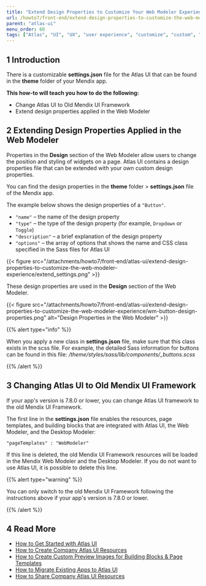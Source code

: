 ```yaml
---
title: "Extend Design Properties to Customize Your Web Modeler Experience"
url: /howto7/front-end/extend-design-properties-to-customize-the-web-modeler-experience/
parent: "atlas-ui"
menu_order: 60
tags: ["Atlas", "UI", "UX", "user experience", "customize", "custom", "studio"]
---
```


## 1 Introduction

There is a customizable **settings.json** file for the Atlas UI that can be found in the **theme** folder of your Mendix app. 

**This how-to will teach you how to do the following:**

* Change Atlas UI to Old Mendix UI Framework
* Extend design properties applied in the Web Modeler

## 2 Extending Design Properties Applied in the Web Modeler

Properties in the **Design** section of the Web Modeler allow users to change the position and styling of widgets on a page. Atlas UI contains a design properties file that can be extended with your own custom design properties.

You can find the design properties in the **theme** folder > **settings.json** file of the Mendix app.

The example below shows the design properties of a `"Button"`. 

* `"name"` – the name of the design property
* `"type"` – the type of the design property (for example, `Dropdown` or `Toggle`)
* `"description"` – a brief explanation of the design property
* `"options"` – the array of options that shows the name and CSS class specified in the Sass files for Atlas UI

{{< figure src="/attachments/howto7/front-end/atlas-ui/extend-design-properties-to-customize-the-web-modeler-experience/extend_settings.png" >}}

These design properties are used in the **Design** section of the Web Modeler.

{{< figure src="/attachments/howto7/front-end/atlas-ui/extend-design-properties-to-customize-the-web-modeler-experience/wm-button-design-properties.png" alt="Design Properties in the Web Modeler" >}}

{{% alert type="info" %}}

When you apply a new class in **settings.json** file, make sure that this class exists in the scss file. For example, the detailed Sass information for buttons can be found in this file: */theme/styles/sass/lib/components/_buttons.scss*

{{% /alert %}}

## 3 Changing Atlas UI to Old Mendix UI Framework 

If your app's version is 7.8.0 or lower, you can change Atlas UI framework to the old Mendix UI Framework.

The first line in the **settings.json** file enables the resources, page templates, and building blocks that are integrated with Atlas UI, the Web Modeler, and the Desktop Modeler:

 ```"pageTemplates" : "WebModeler"```

If this line is deleted, the old Mendix UI Framework resources will be loaded in the Mendix Web Modeler and the Desktop Modeler. If you do not want to use Atlas UI, it is possible to delete this line.

{{% alert type="warning" %}}

You can only switch to the old Mendix UI Framework following the instructions above if your app's  version is 7.8.0 or lower.

{{% /alert %}}

## 4 Read More

* [How to Get Started with Atlas UI](/howto7/front-end/get-started-with-atlasui/)
* [How to Create Company Atlas UI Resources](/howto7/front-end/create-company-atlas-ui-resources/)
* [How to Create Custom Preview Images for Building Blocks & Page Templates](/howto7/front-end/create-custom-preview-images-for-building-blocks-and-page-templates/)
* [How to Migrate Existing Apps to Atlas UI](/howto7/front-end/migrate-existing-projects-to-atlasui/)
* [How to Share Company Atlas UI Resources](/howto7/front-end/share-company-atlas-ui-resources/)
